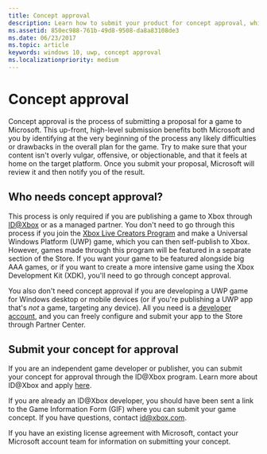 ```yaml
---
title: Concept approval
description: Learn how to submit your product for concept approval, which you will need if your product runs on Xbox or uses Xbox Live.
ms.assetid: 850ec988-761b-49d8-9508-da8a83108de3
ms.date: 06/23/2017
ms.topic: article
keywords: windows 10, uwp, concept approval
ms.localizationpriority: medium
---
```

# Concept approval

Concept approval is the process of submitting a proposal for a game to Microsoft. This up-front, high-level submission benefits both Microsoft and you by identifying at the very beginning of the process any likely difficulties or drawbacks in the overall plan for the game. Try to make sure that your content isn't overly vulgar, offensive, or objectionable, and that it feels at home on the target platform. Once you submit your proposal, Microsoft will review it and then notify you of the result.

## Who needs concept approval?

This process is only required if you are publishing a game to Xbox through [ID@Xbox](https://www.xbox.com/Developers/id) or as a managed partner. You don't need to go through this process if you join the [Xbox Live Creators Program](https://developer.microsoft.com/games/xbox/xboxlive/creator) and make a Universal Windows Platform (UWP) game, which you can then self-publish to Xbox. However, games made through this program will be featured in a separate section of the Store. If you want your game to be featured alongside big AAA games, or if you want to create a more intensive game using the Xbox Development Kit (XDK), you'll need to go through concept approval.

You also don't need concept approval if you are developing a UWP game for Windows desktop or mobile devices (or if you're publishing a UWP app that's *not* a game, targeting any device). All you need is a [developer account](https://developer.microsoft.com/store/register), and you can freely configure and submit your app to the Store through Partner Center.

## Submit your concept for approval

If you are an independent game developer or publisher, you can submit your concept for approval through the ID@Xbox program. Learn more about ID@Xbox and apply [here](https://www.xbox.com/Developers/id).

If you are already an ID@Xbox developer, you should have been sent a link to the Game Information Form (GIF) where you can submit your game concept. If you have questions, contact [id@xbox.com](mailto:id@xbox.com).

If you have an existing license agreement with Microsoft, contact your Microsoft account team for information on submitting your concept.
